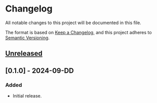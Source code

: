 # Changelog

All notable changes to this project will be documented in this file.

The format is based on [Keep a Changelog](https://keepachangelog.com/en/1.0.0/),
and this project adheres to [Semantic Versioning](https://semver.org/spec/v2.0.0.html).

## [Unreleased]

## [0.1.0] - 2024-09-DD

### Added

* Initial release.

[unreleased]: https://github.com/grisp/rebar3_grisp_io/commit/023e51e181ee80491299d3c5fb9f604f4729d35a...HEAD
